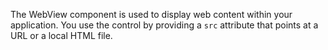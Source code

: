 The WebView component is used to display web content within your application. You use the control by providing a `src` attribute that points at a URL or a local HTML file.
